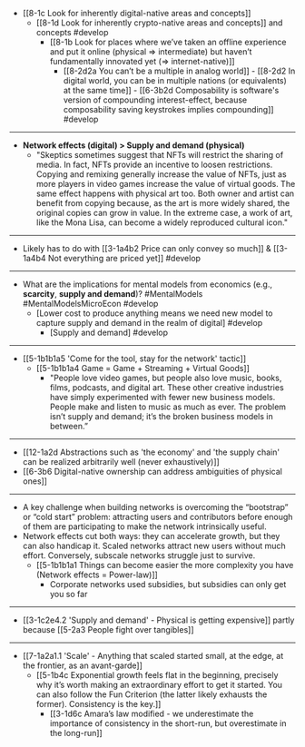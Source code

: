 - [[8-1c Look for inherently digital-native areas and concepts]]
  - [[8-1d Look for inherently crypto-native areas and concepts]] and concepts #develop
    - [[8-1b Look for places where we’ve taken an offline experience and put it online (physical ⇒ intermediate) but haven’t fundamentally innovated yet (⇒ internet-native)]]
      - [[8-2d2a You can’t be a multiple in analog world]]
				- [[8-2d2 In digital world, you can be in multiple nations (or equivalents) at the same time]]
					- [[6-3b2d Composability is software's version of compounding interest-effect, because composability saving keystrokes implies compounding]] #develop
---
- **Network effects (digital) > Supply and demand (physical)**
  - "Skeptics sometimes suggest that NFTs will restrict the sharing of media. In fact, NFTs provide an incentive to loosen restrictions. Copying and remixing generally increase the value of NFTs, just as more players in video games increase the value of virtual goods. The same effect happens with physical art too. Both owner and artist can benefit from copying because, as the art is more widely shared, the original copies can grow in value. In the extreme case, a work of art, like the Mona Lisa, can become a widely reproduced cultural icon."
---
- Likely has to do with [[3-1a4b2 Price can only convey so much]] & [[3-1a4b4 Not everything are priced yet]] #develop 
---
- What are the implications for mental models from economics (e.g., **scarcity**, **supply and demand**)? #MentalModels #MentalModelsMicroEcon #develop 
  - [Lower cost to produce anything means we need new model to capture supply and demand in the realm of digital] #develop 
    - [Supply and demand] #develop 
---
- [[5-1b1b1a5 'Come for the tool, stay for the network' tactic]]
  - [[5-1b1b1a4 Game = Game + Streaming + Virtual Goods]]
    - "People love video games, but people also love music, books, films, podcasts, and digital art. These other creative industries have simply experimented with fewer new business models. People make and listen to music as much as ever. The problem isn’t supply and demand; it’s the broken business models in between.”
---
- [[12-1a2d Abstractions such as 'the economy' and 'the supply chain' can be realized arbitrarily well (never exhaustively)]]
- [[6-3b6 Digital-native ownership can address ambiguities of physical ones]]
---
- A key challenge when building networks is overcoming the “bootstrap” or “cold start” problem: attracting users and contributors before enough of them are participating to make the network intrinsically useful.
- Network effects cut both ways: they can accelerate growth, but they can also handicap it. Scaled networks attract new users without much effort. Conversely, subscale networks struggle just to survive. 
  - [[5-1b1b1a1 Things can become easier the more complexity you have (Network effects = Power-law)]]
    - Corporate networks used subsidies, but subsidies can only get you so far
---
- [[3-1c2e4.2 'Supply and demand' - Physical is getting expensive]] partly because [[5-2a3 People fight over tangibles]]
---
- [[7-1a2a1.1 'Scale' - Anything that scaled started small, at the edge, at the frontier, as an avant-garde]]
  - [[5-1b4c Exponential growth feels flat in the beginning, precisely why it’s worth making an extraordinary effort to get it started. You can also follow the Fun Criterion (the latter likely exhausts the former). Consistency is the key.]]
    - [[3-1d6c Amara’s law modified - we underestimate the importance of consistency in the short-run, but overestimate in the long-run]]
